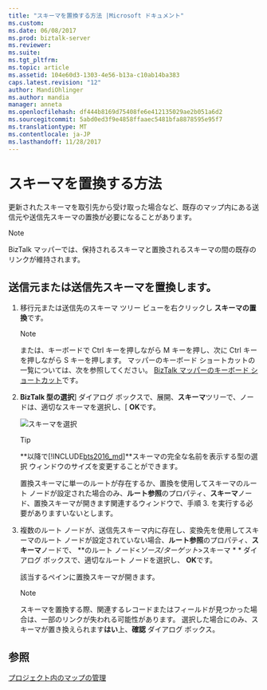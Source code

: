 ```yaml
---
title: "スキーマを置換する方法 |Microsoft ドキュメント"
ms.custom: 
ms.date: 06/08/2017
ms.prod: biztalk-server
ms.reviewer: 
ms.suite: 
ms.tgt_pltfrm: 
ms.topic: article
ms.assetid: 104e60d3-1303-4e56-b13a-c10ab14ba383
caps.latest.revision: "12"
author: MandiOhlinger
ms.author: mandia
manager: anneta
ms.openlocfilehash: df444b8169d75408fe6e412135029ae2b051a6d2
ms.sourcegitcommit: 5abd0ed3f9e4858ffaaec5481bfa8878595e95f7
ms.translationtype: MT
ms.contentlocale: ja-JP
ms.lasthandoff: 11/28/2017
---
```

# <a name="how-to-replace-schemas"></a>スキーマを置換する方法
更新されたスキーマを取引先から受け取った場合など、既存のマップ内にある送信元や送信先スキーマの置換が必要になることがあります。  
  
> [!NOTE]
>  BizTalk マッパーでは、保持されるスキーマと置換されるスキーマの間の既存のリンクが維持されます。  
  
## <a name="replace-a-source-or-destination-schema"></a>送信元または送信先スキーマを置換します。  
  
1.  移行元または送信先のスキーマ ツリー ビューを右クリックし **スキーマの置換**です。  
  
    > [!NOTE]
    >  または、キーボードで Ctrl キーを押しながら M キーを押し、次に Ctrl キーを押しながら S キーを押します。 マッパーのキーボード ショートカットの一覧については、次を参照してください。 [BizTalk マッパーのキーボード ショートカット](../core/biztalk-mapper-keyboard-shortcuts.md)です。  
  
2.  **BizTalk 型の選択**] ダイアログ ボックスで、展開、**スキーマ**ツリーで、ノードは、適切なスキーマを選択し、[ **OK**です。  
  
     ![スキーマを選択](../core/media/biztalk-typepicker.gif "BizTalk_TypePicker")  

    > [!TIP] 
    > **以降で[!INCLUDE[bts2016_md](../includes/bts2016-md.md)]**スキーマの完全な名前を表示する型の選択 ウィンドウのサイズを変更することができます。
      
     置換スキーマに単一のルートが存在するか、置換を使用してスキーマのルート ノードが設定された場合のみ、**ルート参照**のプロパティ、**スキーマ**ノード、置換スキーマが開きます関連するウィンドウで、手順 3. を実行する必要がありますいないとします。  
  
3.  複数のルート ノードが、送信先スキーマ内に存在し、変換先を使用してスキーマのルート ノードが設定されていない場合、**ルート参照**のプロパティ、**スキーマ**ノードで、 **のルート ノード\<*ソース/ターゲット*\>スキーマ * * ダイアログ ボックスで、適切なルート ノードを選択し、 **OK**です。  
  
     該当するペインに置換スキーマが開きます。  
  
    > [!NOTE]
    >  スキーマを置換する際、関連するレコードまたはフィールドが見つかった場合は、一部のリンクが失われる可能性があります。 選択した場合にのみ、スキーマが置き換えられます**はい**上、**確認** ダイアログ ボックス。  
  
## <a name="see-also"></a>参照  
 [プロジェクト内のマップの管理](../core/managing-maps-within-projects.md)